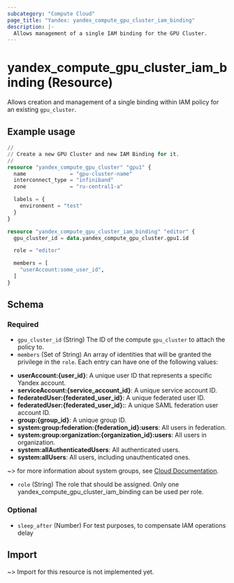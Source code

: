 ```yaml
---
subcategory: "Compute Cloud"
page_title: "Yandex: yandex_compute_gpu_cluster_iam_binding"
description: |-
  Allows management of a single IAM binding for the GPU Cluster.
---
```


# yandex_compute_gpu_cluster_iam_binding (Resource)

Allows creation and management of a single binding within IAM policy for an existing `gpu_cluster`.

## Example usage

```terraform
//
// Create a new GPU Cluster and new IAM Binding for it.
//
resource "yandex_compute_gpu_cluster" "gpu1" {
  name              = "gpu-cluster-name"
  interconnect_type = "infiniband"
  zone              = "ru-central1-a"

  labels = {
    environment = "test"
  }
}

resource "yandex_compute_gpu_cluster_iam_binding" "editor" {
  gpu_cluster_id = data.yandex_compute_gpu_cluster.gpu1.id

  role = "editor"

  members = [
    "userAccount:some_user_id",
  ]
}
```

<!-- schema generated by tfplugindocs -->
## Schema

### Required

- `gpu_cluster_id` (String) The ID of the compute `gpu_cluster` to attach the policy to.
- `members` (Set of String) An array of identities that will be granted the privilege in the `role`. Each entry can have one of the following values:
 * **userAccount:{user_id}**: A unique user ID that represents a specific Yandex account.
 * **serviceAccount:{service_account_id}**: A unique service account ID.
 * **federatedUser:{federated_user_id}**: A unique federated user ID.
 * **federatedUser:{federated_user_id}:**: A unique SAML federation user account ID.
 * **group:{group_id}**: A unique group ID.
 * **system:group:federation:{federation_id}:users**: All users in federation.
 * **system:group:organization:{organization_id}:users**: All users in organization.
 * **system:allAuthenticatedUsers**: All authenticated users.
 * **system:allUsers**: All users, including unauthenticated ones.

~> for more information about system groups, see [Cloud Documentation](https://yandex.cloud/docs/iam/concepts/access-control/system-group).
- `role` (String) The role that should be assigned. Only one yandex_compute_gpu_cluster_iam_binding can be used per role.

### Optional

- `sleep_after` (Number) For test purposes, to compensate IAM operations delay

## Import

~> Import for this resource is not implemented yet.
